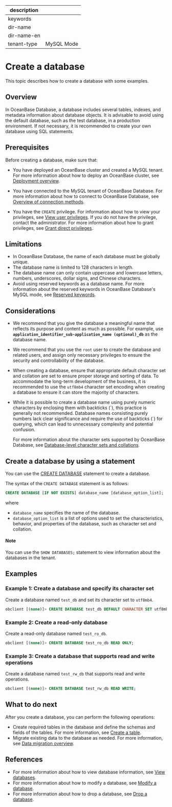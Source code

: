 |description||
|---|---|
|keywords||
|dir-name||
|dir-name-en||
|tenant-type|MySQL Mode|

# Create a database

This topic describes how to create a database with some examples.

## Overview

In OceanBase Database, a database includes several tables, indexes, and metadata information about database objects. It is advisable to avoid using the default database, such as the test database, in a production environment. If not necessary, it is recommended to create your own database using SQL statements.

## Prerequisites

Before creating a database, make sure that:

* You have deployed an OceanBase cluster and created a MySQL tenant. For more information about how to deploy an OceanBase cluster, see [Deployment overview](../../../400.deploy/100.deploy-overview.md).

* You have connected to the MySQL tenant of OceanBase Database. For more information about how to connect to OceanBase Database, see [Overview of connection methods](../100.connect-to-oceanbase-database-of-mysql-mode/100.connection-methods-overview-of-mysql-mode.md).

* You have the `CREATE` privilege. For information about how to view your privileges, see [View user privileges](../../../600.manage/500.security-and-permissions/300.access-control/200.user-and-permission/200.permission-of-mysql-mode/400.view-user-permissions-of-mysql-mode.md). If you do not have the privilege, contact the administrator. For more information about how to grant privileges, see [Grant direct privileges](../../../600.manage/500.security-and-permissions/300.access-control/200.user-and-permission/200.permission-of-mysql-mode/200.authority-of-mysql-mode.md).

## Limitations

* In OceanBase Database, the name of each database must be globally unique.
* The database name is limited to 128 characters in length.
* The database name can only contain uppercase and lowercase letters, numbers, underscores, dollar signs, and Chinese characters.
* Avoid using reserved keywords as a database name.
  For more information about the reserved keywords in OceanBase Database's MySQL mode, see [Reserved keywords](../../../700.reference/500.sql-reference/800.reserved-keyword-of-mysql-mode.md).

## Considerations

* We recommend that you give the database a meaningful name that reflects its purpose and content as much as possible. For example, use **`application_identifier_sub-application_name (optional)_db`** as the database name.
* We recommend that you use the `root` user to create the database and related users, and assign only necessary privileges to ensure the security and controllability of the database.
* When creating a database, ensure that appropriate default character set and collation are set to ensure proper storage and sorting of data. To accommodate the long-term development of the business, it is recommended to use the `utf8mb4` character set encoding when creating a database to ensure it can store the majority of characters.
* While it is possible to create a database name using purely numeric characters by enclosing them with backticks (\`), this practice is generally not recommended. Database names consisting purely numbers lack clear significance and require the use of backticks (\`) for querying, which can lead to unnecessary complexity and potential confusion.

  For more information about the character sets supported by OceanBase Database, see [Database-level character sets and collations](../../../700.reference/500.sql-reference/100.sql-syntax/200.common-tenant-of-mysql-mode/100.basic-elements-of-mysql-mode/300.character-set-and-collation-of-mysql-mode/400.specify-character-set-and-collation-of-mysql-mode.md).

## Create a database by using a statement

You can use the [CREATE DATABASE](../../../700.reference/500.sql-reference/100.sql-syntax/200.common-tenant-of-mysql-mode/600.sql-statement-of-mysql-mode/2100.create-database-of-mysql-mode.md) statement to create a database.

The syntax of the `CREATE DATABASE` statement is as follows:

```sql
CREATE DATABASE [IF NOT EXISTS] database_name [database_option_list];
```

where

* `database_name` specifies the name of the database.
* `database_option_list` is a list of options used to set the characteristics, behavior, and properties of the database, such as character set and collation.

<main id="notice" type='explain'>
  <h4>Note</h4>
  <p>You can use the <code>SHOW DATABASES;</code> statement to view information about the databases in the tenant.</p>
</main>

## Examples

### Example 1: Create a database and specify its character set

Create a database named `test_db` and set its character set to `utf8mb4`.

```sql
obclient [(none)]> CREATE DATABASE test_db DEFAULT CHARACTER SET utf8mb4;
```

### Example 2: Create a read-only database

Create a read-only database named `test_ro_db`.

```sql
obclient [(none)]> CREATE DATABASE test_ro_db READ ONLY;
```

### Example 3: Create a database that supports read and write operations

Create a database named `test_rw_db` that supports read and write operations.

```sql
obclient [(none)]> CREATE DATABASE test_rw_db READ WRITE;
```

## What to do next

After you create a database, you can perform the following operations:

* Create required tables in the database and define the schemas and fields of the tables. For more information, see [Create a table](300.create-table-of-mysql-mode-in-develop.md).
* Migrate existing data to the database as needed. For more information, see [Data migration overview](../../../500.data-migration/100.data-migration-overview.md).

## References

* For more information about how to view database information, see [View databases](../../../700.reference/300.database-object-management/100.manage-object-of-mysql-mode/100.manage-databases-of-mysql-mode/200.view-a-database-of-mysql-mode.md).
* For more information about how to modify a database, see [Modify a database](../../../700.reference/300.database-object-management/100.manage-object-of-mysql-mode/100.manage-databases-of-mysql-mode/300.modify-a-database-of-mysql-mode.md).
* For more information about how to drop a database, see [Drop a database](../../../700.reference/300.database-object-management/100.manage-object-of-mysql-mode/100.manage-databases-of-mysql-mode/400.delete-a-database-of-mysql-mode.md).